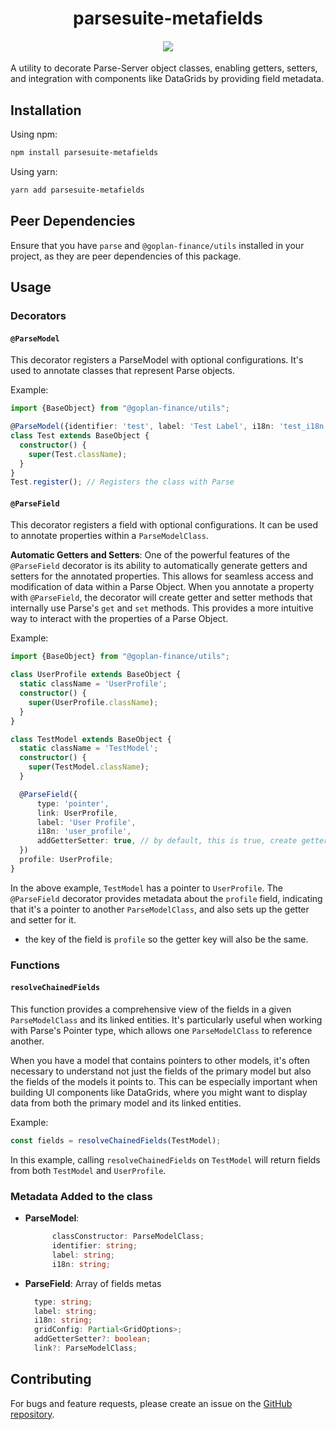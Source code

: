 <h1 align="center">parsesuite-metafields</h2>
<h4 align="center">
  <img src="https://img.shields.io/npm/v/parsesuite-metafields/latest.svg" />
</h4>

A utility to decorate Parse-Server object classes, enabling getters, setters, and integration with components like DataGrids by providing field metadata.

## Installation

Using npm:

```bash
npm install parsesuite-metafields
```

Using yarn:

```bash
yarn add parsesuite-metafields
```

## Peer Dependencies

Ensure that you have `parse` and `@goplan-finance/utils` installed in your project, as they are peer dependencies of this package.

## Usage

### Decorators

#### `@ParseModel`

This decorator registers a ParseModel with optional configurations. It's used to annotate classes that represent Parse objects.

Example:

```typescript
import {BaseObject} from "@goplan-finance/utils";

@ParseModel({identifier: 'test', label: 'Test Label', i18n: 'test_i18n'})
class Test extends BaseObject {
  constructor() {
    super(Test.className);
  }
}
Test.register(); // Registers the class with Parse
```

#### `@ParseField`

This decorator registers a field with optional configurations. It can be used to annotate properties within a `ParseModelClass`.

**Automatic Getters and Setters**: One of the powerful features of the `@ParseField` decorator is its ability to automatically generate getters and setters for the annotated properties. This allows for seamless access and modification of data within a Parse Object. When you annotate a property with `@ParseField`, the decorator will create getter and setter methods that internally use Parse's `get` and `set` methods. This provides a more intuitive way to interact with the properties of a Parse Object.

Example:

```typescript
import {BaseObject} from "@goplan-finance/utils";

class UserProfile extends BaseObject {
  static className = 'UserProfile';  
  constructor() {
    super(UserProfile.className);
  }
}

class TestModel extends BaseObject {
  static className = 'TestModel';
  constructor() {
    super(TestModel.className);
  }

  @ParseField({
      type: 'pointer',
      link: UserProfile,
      label: 'User Profile',
      i18n: 'user_profile',
      addGetterSetter: true, // by default, this is true, create getter and setter when the property doesn't have.
  })
  profile: UserProfile;
}
```

In the above example, `TestModel` has a pointer to `UserProfile`. The `@ParseField` decorator provides metadata about the `profile` field, indicating that it's a pointer to another `ParseModelClass`,
and also sets up the getter and setter for it.
- the key of the field is `profile` so the getter key will also be the same.

### Functions

#### `resolveChainedFields`

This function provides a comprehensive view of the fields in a given `ParseModelClass` and its linked entities. It's particularly useful when working with Parse's Pointer type, which allows one `ParseModelClass` to reference another.

When you have a model that contains pointers to other models, it's often necessary to understand not just the fields of the primary model but also the fields of the models it points to. This can be especially important when building UI components like DataGrids, where you might want to display data from both the primary model and its linked entities.

Example:

```typescript
const fields = resolveChainedFields(TestModel);
```

In this example, calling `resolveChainedFields` on `TestModel` will return fields from both `TestModel` and `UserProfile`.

### Metadata Added to the class

- **ParseModel**:
  ```typescript
        classConstructor: ParseModelClass;
        identifier: string;
        label: string;
        i18n: string;
  ```
- **ParseField**: Array of fields metas
  ```typescript
    type: string;
    label: string;
    i18n: string;
    gridConfig: Partial<GridOptions>;
    addGetterSetter?: boolean;
    link?: ParseModelClass;
  ```

## Contributing

For bugs and feature requests, please create an issue on the [GitHub repository](https://github.com/newera-systems/parsesuite-metafields/issues).
